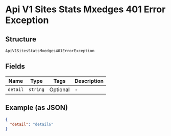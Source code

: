 
# Api V1 Sites Stats Mxedges 401 Error Exception

## Structure

`ApiV1SitesStatsMxedges401ErrorException`

## Fields

| Name | Type | Tags | Description |
|  --- | --- | --- | --- |
| `detail` | `string` | Optional | - |

## Example (as JSON)

```json
{
  "detail": "detail6"
}
```

